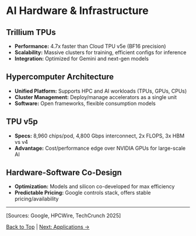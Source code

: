 # AI Hardware & Infrastructure

## Trillium TPUs
- **Performance:** 4.7x faster than Cloud TPU v5e (BF16 precision)
- **Scalability:** Massive clusters for training, efficient configs for inference
- **Integration:** Optimized for Gemini and next-gen models

## Hypercomputer Architecture
- **Unified Platform:** Supports HPC and AI workloads (TPUs, GPUs, CPUs)
- **Cluster Management:** Deploy/manage accelerators as a single unit
- **Software:** Open frameworks, flexible consumption models

## TPU v5p
- **Specs:** 8,960 chips/pod, 4,800 Gbps interconnect, 2x FLOPS, 3x HBM vs v4
- **Advantage:** Cost/performance edge over NVIDIA GPUs for large-scale AI

## Hardware-Software Co-Design
- **Optimization:** Models and silicon co-developed for max efficiency
- **Predictable Pricing:** Google controls stack, offers stable pricing/availability

---
[Sources: Google, HPCWire, TechCrunch 2025]

[Back to Top](./index.md) | [Next: Applications →](./applications.md) 